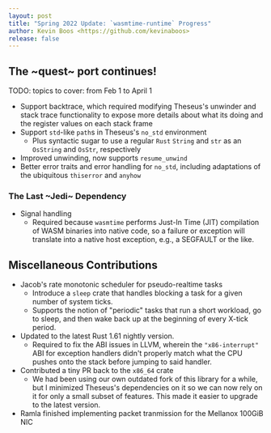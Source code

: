 ```yaml
---
layout: post
title: "Spring 2022 Update: `wasmtime-runtime` Progress"
author: Kevin Boos <https://github.com/kevinaboos>
release: false
---
```


## The ~quest~ port continues!

TODO: topics to cover: from Feb 1 to April 1

* Support backtrace, which required modifying Theseus's unwinder and stack trace functionality to expose more details about what its doing and the register values on each stack frame
* Support `std`-like `path`s in Theseus's `no_std` environment
  * Plus syntactic sugar to use a regular `Rust` `String` and `str` as an `OsString` and `OsStr`, respectively
* Improved unwinding, now supports `resume_unwind`
* Better error traits and error handling for `no_std`, including adaptations of the ubiquitous `thiserror` and `anyhow`





### The Last ~Jedi~ Dependency
* Signal handling
  * Required because `wasmtime` performs Just-In Time (JIT) compilation of WASM binaries into native code, so a failure or exception will translate into a native host exception, e.g., a SEGFAULT or the like.



## Miscellaneous Contributions
* Jacob's rate monotonic scheduler for pseudo-realtime tasks
  * Introduce a `sleep` crate that handles blocking a task for a given number of system ticks.
  * Supports the notion of "periodic" tasks that run a short workload, go to sleep, and then wake back up at the beginning of every X-tick period.
* Updated to the latest Rust 1.61 nightly version.
  * Required to fix the ABI issues in LLVM, wherein the `"x86-interrupt"` ABI for exception handlers didn't properly match what the CPU pushes onto the stack before jumping to said handler.
* Contributed a tiny PR back to the `x86_64` crate
  * We had been using our own outdated fork of this library for a while, but I minimized Theseus's dependencies on it so we can now rely on it for only a small subset of features. This made it easier to upgrade to the latest version.
* Ramla finished implementing packet tranmission for the Mellanox 100GiB NIC

